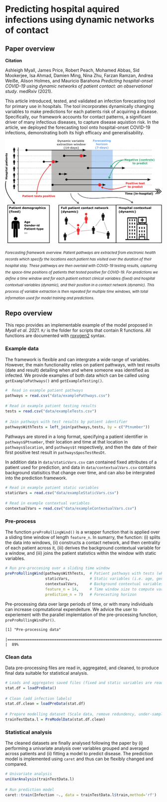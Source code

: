 # Predicting hospital aquired infections using dynamic networks of contact

## Paper overview

**Citation**

Ashleigh Myall, James Price, Robert Peach, Mohamed Abbas, Sid Mookerjee, Isa Ahmad, Damien Ming, Nina Zhu, Farzan Ramzan, Andrea Weiße, Alison Holmes, and Mauricio Barahona *Predicting hospital-onset COVID-19 using dynamic networks of patient contact: an observational study*. medRxiv (2021).

This article introduced, tested, and validated an infection forecasting tool for primary use in hospitals. The tool incorporates dynamically changing variables to make predictions for each patients risk of acquiring a disease. Specifically, our framework accounts for contact patterns, a significant driver of many infectious diseases, to capture disease aquistion risk. In the article, we deployed the forecasting tool onto hospital-onset COVID-19 infections, demonstrating both its high efficacy and generalisability.

<p align="center">
  <img src="method_overview.png" width="700">
</p>

<sub>*Forecasting framework overview. Patient pathways are extracted from electronic health records which specify the locations each patient has visited over the duration of their hospital stay. These pathways are then overlaid with COVID-19 testing results, capturing the space-time positions of patients that tested positive for COVID-19. For predictions we define a time window and for each patient extract clinical variables (fixed) and hospital contextual variables (dynamic), and their position in a contact network (dynamic). This process of variable extraction is then repeated for multiple time windows, with total information used for model training and predictions.*</sub>


## Repo overview

This repo provides an implementable example of the model proposed in *Myall et al. 2021.*  `R/` is the folder for scripts that contain R functions. All functions are documented with [roxygen2](https://roxygen2.r-lib.org/) syntax.

### Example data

The framework is flexible and can intergrate a wide range of variables. However, the main functionality relies on patient pathways, with test results (date and result) detailing when and where someone was identified as infected. We provide examples of both data which can be called using `getExamplePathways()` and `getExampleTesting()`.

```R
#  Read in example patient pathways
pathways = read.csv("data/examplePathways.csv")

# Read in example patient testing results
tests = read.csv("data/exampleTests.csv")

# Join pathways with test results by patient identifier
pathwaysWithTests = left_join(pathways,tests, by = c("Ptnumber"))
```

Pathways are stored in a long format, specifying a patient identifier in `pathways$Ptnumber`, their location and time at that location in `pathways$location`, and `pathways$t` respectively, and then the date of their first positive test result in `pathways$posTestResDt`. 

In addition data in `data/staticVars.csv` can contained fixed attributes of a patient used for prediction, and data in `data/contextualVars.csv` contains background statisitics that change over time, and can also be intergrated into the prediction framework.

```R
# Read in example patient static variables
staticVars = read.csv("data/exampleStaticVars.csv")

# Read in example contextual variables
contextualVars = read.csv("data/exampleContextualVars.csv")
```

### Pre-process

The function `preProRollingWind()` is a wrapper function that is applied over a sliding time window of length `feature_n`. In sumarry, the function: (i) splits the data into windows, (ii) constructs a contact network, and then centrality of each patient across it, (iii) derives the background contextual variable for a window, and (iii) joins the patient statistics within the window with static variables.


```R
# Run pre-proccesing over a sliding time window
preProRollingWind(pathwaysWithTests,  # Patient pathways with tests (when a patient become positive)
                  staticVars,         # Static variables (i.e. age, gender, ...)
                  contextualVars,     # Background contextual variables (hospital infection numbers)
                  feature_n = 14,     # Time window size to compute variables over
                  prediction_n = 7)   # Forecasting horizon
```

Pre-processing data over large periods of time, or with many individuals can increase copmutational expendeiture. We advice the user to experiement with the parallel implemtation of the pre-processing function, `preProRollingWindPar()`.

```
[1] "Pre-processing data"
  |=============================================================================================           |  89%
```

### Clean data
Data pre-processing files are read in, aggregated, and cleaned, to produce final data suitable for statistical analysis.

```R
# Loads and aggregates saved files (fixed and static variables are read in and joined by patient-timecode IDs)
stat.df = loadPreData()

# Clean (add infection labels)
stat.df.clean = loadPreData(stat.df)

# Prepare modelling dataset (Scale data, remove redundency, under-sample, split into train/test)
trainTestData.l = PreModelData(stat.df.clean)
```

### Statistical analysis

The cleaned datasets are finally analysed following the paper by (i) performing a univariate analysis over variables grouped and averaged across patients and (ii) fitting a model to predict disease. The prediction model is implemented using `caret` and thus can be flexibly changed and compared.

```R
# Univariate analysis
uniVarAnalysis(trainTestData.l)

# Run prediction model
caret::train(Infection ~., data = trainTestData.l$train,method='rf')

```


